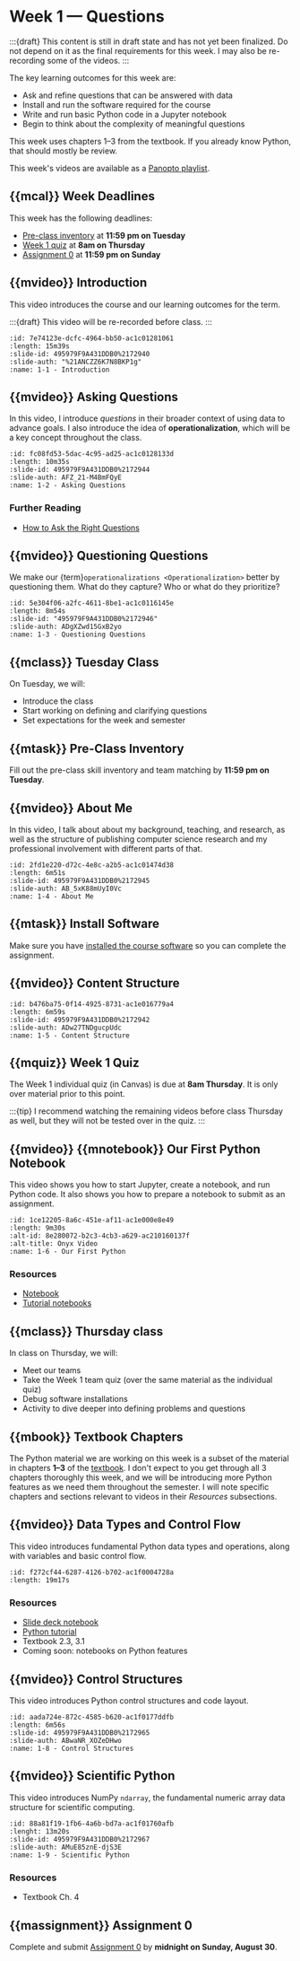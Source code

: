 # Week 1 — Questions

:::{draft}
This content is still in draft state and has not yet been finalized.
Do not depend on it as the final requirements for this week.
I may also be re-recording some of the videos.
:::

The key learning outcomes for this week are:

- Ask and refine questions that can be answered with data
- Install and run the software required for the course
- Write and run basic Python code in a Jupyter notebook
- Begin to think about the complexity of meaningful questions

This week uses chapters 1–3 from the textbook.  If you already know Python, that should mostly be review.

This week's videos are available as a [Panopto playlist](https://boisestate.hosted.panopto.com/Panopto/Pages/Viewer.aspx?pid=fe0a0a3c-4b1a-40cc-93ae-ac1c0130d704).

## {{mcal}} Week Deadlines

This week has the following deadlines:

- [Pre-class inventory](#pre-class-inventory) at **11:59 pm on Tuesday**
- [Week 1 quiz](#week-1-quiz) at **8am on Thursday**
- [Assignment 0](#assignment-0) at **11:59 pm on Sunday**

## {{mvideo}} Introduction

This video introduces the course and our learning outcomes for the term.

:::{draft}
This video will be re-recorded before class.
:::

```{video}
:id: 7e74123e-dcfc-4964-bb50-ac1c01281061
:length: 15m39s
:slide-id: 495979F9A431DDB0%2172940
:slide-auth: "%21ANCZZ6K7N8BKP1g"
:name: 1-1 - Introduction
```

## {{mvideo}} Asking Questions

In this video, I introduce *questions* in their broader context of using data to advance goals. 
I also introduce the idea of **operationalization**, which will be a key concept throughout the class.

```{video}
:id: fc08fd53-5dac-4c95-ad25-ac1c0128133d
:length: 10m35s
:slide-id: 495979F9A431DDB0%2172944
:slide-auth: AFZ_21-M4BmFQyE
:name: 1-2 - Asking Questions
```

### Further Reading

* [How to Ask the Right Questions](https://towardsdatascience.com/how-to-ask-the-right-questions-as-a-data-scientist-913621907411)

## {{mvideo}} Questioning Questions

We make our {term}`operationalizations <Operationalization>` better by questioning them.  What do they capture?  Who or what do they prioritize?

```{video}
:id: 5e304f06-a2fc-4611-8be1-ac1c0116145e
:length: 8m54s
:slide-id: "495979F9A431DDB0%2172946"
:slide-auth: ADgXZwd15GxB2yo
:name: 1-3 - Questioning Questions
```

## {{mclass}} Tuesday Class

On Tuesday, we will:

- Introduce the class
- Start working on defining and clarifying questions
- Set expectations for the week and semester

## {{mtask}} Pre-Class Inventory

Fill out the pre-class skill inventory and team matching by **11:59 pm on Tuesday**. 

## {{mvideo}} About Me

In this video, I talk about about my background, teaching, and research, as well as the structure of publishing computer science research and my professional involvement with different parts of that.

```{video}
:id: 2fd1e220-d72c-4e8c-a2b5-ac1c01474d38
:length: 6m51s
:slide-id: 495979F9A431DDB0%2172945
:slide-auth: AB_5xK88mUyI0Vc
:name: 1-4 - About Me
```

## {{mtask}} Install Software

Make sure you have [installed the course software](../../resources/software.md) so you can complete the assignment.

## {{mvideo}} Content Structure

```{video}
:id: b476ba75-0f14-4925-8731-ac1e016779a4
:length: 6m59s
:slide-id: 495979F9A431DDB0%2172942
:slide-auth: ADw27TNDgucpUdc
:name: 1-5 - Content Structure
```

## {{mquiz}} Week 1 Quiz

The Week 1 individual quiz (in Canvas) is due at **8am Thursday**.
It is only over material prior to this point.

:::{tip}
I recommend watching the remaining videos before class Thursday as well, but they will not
be tested over in the quiz.
:::

## {{mvideo}} {{mnotebook}} Our First Python Notebook

This video shows you how to start Jupyter, create a notebook, and run Python code.
It also shows you how to prepare a notebook to submit as an assignment.

```{video}
:id: 1ce12205-8a6c-451e-af11-ac1e000e8e49
:length: 9m30s
:alt-id: 8e280072-b2c3-4cb3-a629-ac210160137f
:alt-title: Onyx Video
:name: 1-6 - Our First Python
```

### Resources

- [Notebook](DemoNotebook.ipynb)
- [Tutorial notebooks](../../resources/tutorials/index.md)

## {{mclass}} Thursday class

In class on Thursday, we will:

- Meet our teams
- Take the Week 1 team quiz (over the same material as the individual quiz)
- Debug software installations
- Activity to dive deeper into defining problems and questions

## {{mbook}} Textbook Chapters

The Python material we are working on this week is a subset of the material in chapters **1–3** of the [textbook](../../resources/index.md#books).
I don't expect to you get through all 3 chapters thoroughly this week, and we will be introducing more Python features as we need them throughout
the semester.
I will note specific chapters and sections relevant to videos in their _Resources_ subsections.

## {{mvideo}} Data Types and Control Flow

This video introduces fundamental Python data types and operations, along with variables and basic control flow.

```{video}
:id: f272cf44-6287-4126-b702-ac1f0004728a
:length: 19m17s
```

### Resources

- [Slide deck notebook](1-7-types-operations)
- [Python tutorial](https://docs.python.org/3/tutorial/index.html)
- Textbook 2.3, 3.1
- Coming soon: notebooks on Python features

## {{mvideo}} Control Structures

This video introduces Python control structures and code layout.

```{video}
:id: aada724e-872c-4585-b620-ac1f0177ddfb
:length: 6m56s
:slide-id: 495979F9A431DDB0%2172965
:slide-auth: ABwaNR_XOZeDHwo
:name: 1-8 - Control Structures
```

## {{mvideo}} Scientific Python

This video introduces NumPy `ndarray`, the fundamental numeric array data structure for scientific computing.

```{video}
:id: 88a81f19-1fb6-4a6b-bd7a-ac1f01760afb
:lenght: 13m20s
:slide-id: 495979F9A431DDB0%2172967
:slide-auth: AMuE85znE-djS3E
:name: 1-9 - Scientific Python
```

### Resources

- Textbook Ch. 4

## {{massignment}} Assignment 0

Complete and submit [Assignment 0](../../assignments/A0/index.md) by **midnight on Sunday, August 30**.
